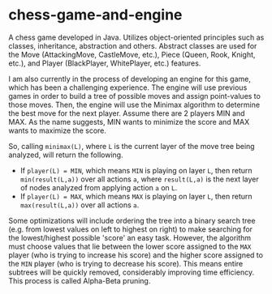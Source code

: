 # chess-game-and-engine

A chess game developed in Java. Utilizes object-oriented principles such as classes, inheritance, abstraction and others. Abstract classes are used for the Move (AttackingMove, CastleMove, etc.), Piece (Queen, Rook, Knight, etc.),  and Player (BlackPlayer, WhitePlayer, etc.) features.

I am also currently in the process of developing an engine for this game, which has been a challenging experience. The engine will use previous games in order to build a tree of possible moves and assign point-values to those moves. Then, the engine will use the Minimax algorithm to determine the best move for the next player. Assume there are 2 players MIN and MAX. As the name suggests, MIN wants to minimize the score and MAX wants to maximize the score.

So, calling ```minimax(L)```, where ```L``` is the current layer of the move tree being analyzed, will return the following.
* If ```player(L) = MIN```, which means ```MIN``` is playing on layer ```L```, then return ```min(result(L,a))``` over all actions ```a```, where ```result(L,a)``` is the next layer of nodes analyzed from applying action ```a``` on ```L```.
* If ```player(L) = MAX```, which means ```MAX``` is playing on layer ```L```, then return ```max(result(L,a))``` over all actions ```a```.

Some optimizations will include ordering the tree into a binary search tree (e.g. from lowest values on left to highest on right) to make searching for the lowest/highest possible 'score' an easy task. However, the algorithm must choose values that lie between the lower score assigned to the ```MAX``` player (who is trying to increase his score) and the higher score assigned to the ```MIN``` player (who is trying to decrease his score). This means entire subtrees will be quickly removed, considerably improving time efficiency. This process is called Alpha-Beta pruning.

